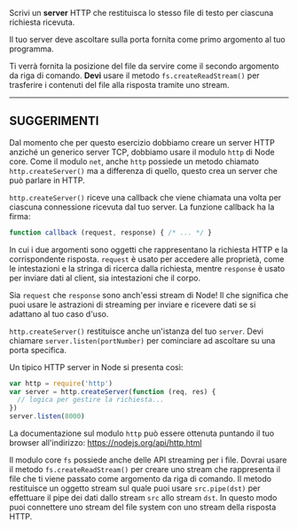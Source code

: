 Scrivi un **server** HTTP che restituisca lo stesso file di testo per ciascuna richiesta ricevuta.

Il tuo server deve ascoltare sulla porta fornita come primo argomento al tuo programma.

Ti verrà fornita la posizione del file da servire come il secondo argomento da riga di comando. **Devi** usare il metodo `fs.createReadStream()` per trasferire i contenuti del file alla risposta tramite uno stream.

----------------------------------------------------------------------
## SUGGERIMENTI

Dal momento che per questo esercizio dobbiamo creare un server HTTP anziché un generico server TCP, dobbiamo usare il modulo `http` di Node core. Come il modulo `net`, anche `http` possiede un metodo chiamato `http.createServer()` ma a differenza di quello, questo crea un server che può parlare in HTTP.

`http.createServer()` riceve una callback che viene chiamata una volta per ciascuna connessione ricevuta dal tuo server. La funzione callback ha la firma:

```js
function callback (request, response) { /* ... */ }
```

In cui i due argomenti sono oggetti che rappresentano la richiesta HTTP e la corrispondente risposta. `request` è usato per accedere alle proprietà, come le intestazioni e la stringa di ricerca dalla richiesta, mentre `response` è usato per inviare dati al client, sia intestazioni che il corpo.

Sia `request` che `response` sono anch'essi stream di Node! Il che significa che puoi usare le astrazioni di streaming per inviare e ricevere dati se si adattano al tuo caso d'uso.

`http.createServer()` restituisce anche un'istanza del tuo `server`. Devi chiamare `server.listen(portNumber)` per cominciare ad ascoltare su una porta specifica.

Un tipico HTTP server in Node si presenta così:

```js
var http = require('http')
var server = http.createServer(function (req, res) {
  // logica per gestire la richiesta...
})
server.listen(8000)
```

La documentazione sul modulo `http` può essere ottenuta puntando il tuo browser all'indirizzo:
  https://nodejs.org/api/http.html

Il modulo core `fs` possiede anche delle API streaming per i file. Dovrai usare il metodo `fs.createReadStream()` per creare uno stream che rappresenta il file che ti viene passato come argomento da riga di comando. Il metodo restituisce un oggetto stream sul quale puoi usare `src.pipe(dst)` per effettuare il pipe dei dati dallo stream `src` allo stream `dst`. In questo modo puoi connettere uno stream del file system con uno stream della risposta HTTP.
